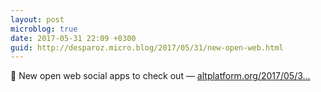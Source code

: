 ```yaml
---
layout: post
microblog: true
date: 2017-05-31 22:09 +0300
guid: http://desparoz.micro.blog/2017/05/31/new-open-web.html
---
```

🔗 New open web social apps to check out — [altplatform.org/2017/05/3...](http://altplatform.org/2017/05/31/new-open-web-social-networking-tools/)
